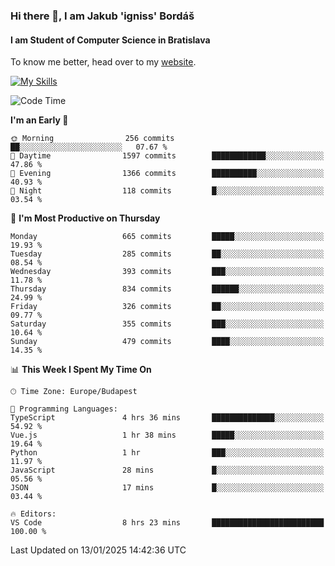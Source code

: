 ### Hi there 👋, I am Jakub 'igniss' Bordáš

#### I am Student of Computer Science in Bratislava
To know me better, head over to my [website](https://bordas.sk).

[![My Skills](https://skillicons.dev/icons?i=js,html,css,figma,svelte,java,kotlin,python,postgresql,typescript,nest,nodejs)](https://bordas.sk)


<!--START_SECTION:waka-->
![Code Time](http://img.shields.io/badge/Code%20Time-1%2C623%20hrs%2036%20mins-blue)

**I'm an Early 🐤** 

```text
🌞 Morning                256 commits         ██░░░░░░░░░░░░░░░░░░░░░░░   07.67 % 
🌆 Daytime                1597 commits        ████████████░░░░░░░░░░░░░   47.86 % 
🌃 Evening                1366 commits        ██████████░░░░░░░░░░░░░░░   40.93 % 
🌙 Night                  118 commits         █░░░░░░░░░░░░░░░░░░░░░░░░   03.54 % 
```
📅 **I'm Most Productive on Thursday** 

```text
Monday                   665 commits         █████░░░░░░░░░░░░░░░░░░░░   19.93 % 
Tuesday                  285 commits         ██░░░░░░░░░░░░░░░░░░░░░░░   08.54 % 
Wednesday                393 commits         ███░░░░░░░░░░░░░░░░░░░░░░   11.78 % 
Thursday                 834 commits         ██████░░░░░░░░░░░░░░░░░░░   24.99 % 
Friday                   326 commits         ██░░░░░░░░░░░░░░░░░░░░░░░   09.77 % 
Saturday                 355 commits         ███░░░░░░░░░░░░░░░░░░░░░░   10.64 % 
Sunday                   479 commits         ████░░░░░░░░░░░░░░░░░░░░░   14.35 % 
```


📊 **This Week I Spent My Time On** 

```text
🕑︎ Time Zone: Europe/Budapest

💬 Programming Languages: 
TypeScript               4 hrs 36 mins       ██████████████░░░░░░░░░░░   54.92 % 
Vue.js                   1 hr 38 mins        █████░░░░░░░░░░░░░░░░░░░░   19.64 % 
Python                   1 hr                ███░░░░░░░░░░░░░░░░░░░░░░   11.97 % 
JavaScript               28 mins             █░░░░░░░░░░░░░░░░░░░░░░░░   05.56 % 
JSON                     17 mins             █░░░░░░░░░░░░░░░░░░░░░░░░   03.44 % 

🔥 Editors: 
VS Code                  8 hrs 23 mins       █████████████████████████   100.00 % 
```


 Last Updated on 13/01/2025 14:42:36 UTC
<!--END_SECTION:waka-->
